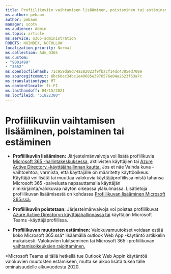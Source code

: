 ```yaml
---
title: Profiilikuviin vaihtamisen lisääminen, poistaminen tai estäminen
ms.author: pebaum
author: pebaum
manager: scotv
ms.audience: Admin
ms.topic: article
ms.service: o365-administration
ROBOTS: NOINDEX, NOFOLLOW
localization_priority: Normal
ms.collection: Adm_O365
ms.custom:
- "9001499"
- "3552"
ms.openlocfilehash: 71c959da8d74a282023f9fbacf14dc4305ed708e
ms.sourcegitcommit: 8bc60ec34bc1e40685e3976576e04a2623f63a7c
ms.translationtype: MT
ms.contentlocale: fi-FI
ms.lasthandoff: 04/15/2021
ms.locfileid: "51822380"
---
```

# <a name="add-remove-or-prevent-users-from-changing-profile-photos"></a>Profiilikuviin vaihtamisen lisääminen, poistaminen tai estäminen

- **Profiilikuviin lisääminen:** Järjestelmänvalvoja voi lisätä profiilikuvia [Microsoft 365 -hallintakeskuksessa,](https://admin.microsoft.com/Adminportal/Home?source=applauncher#/users) aktiivisten käyttäjien tai [Azure Active Directory -käyttäjähallinnan kautta.](https://portal.azure.com/#blade/Microsoft_AAD_IAM/UsersManagementMenuBlade/AllUsers)  Jos et näe Vaihda kuva -vaihtoehtoa, varmista, että käyttäjälle on määritetty käyttöoikeus. Käyttäjä voi lisätä tai muuttaa valokuvia käyttäjäprofiilissa mistä tahansa Microsoft 365 -palvelusta napsauttamalla käyttäjän nimikirjainta/valokuvaa näytön oikeassa yläkulmassa. Lisätietoja profiilikuvan lisäämisestä on kohdassa [Profiilikuvan lisääminen Microsoft 365:ssä.](https://support.office.com/article/add-your-profile-photo-to-office-365-2eaf93fd-b3f1-43b9-9cdc-bdcd548435b7)

- **Profiilikuviin poistetaan:** Järjestelmänvalvoja voi poistaa profiilikuvat [Azure Active Directoryn käyttäjähallinnassa tai](https://portal.azure.com/#blade/Microsoft_AAD_IAM/UsersManagementMenuBlade/AllUsers) käyttäjän Microsoft Teams -käyttäjäprofiilissa.

- **Profiilikuvan muutosten estäminen:** Valokuvamuutokset voidaan estää koko Microsoft 365:ssä* lisäämällä outlook Web App -käytäntö artikkelin mukaisesti: Valokuvien lukitseminen tai Microsoft 365 -profiilikuvan [vaihtamisoikeuksien rajoittaminen.](https://answers.microsoft.com/msoffice/forum/msoffice_o365admin-mso_dep365-mso_o365b/locking-photos-or-restricting-permissions-to/1d19ae4f-de5d-4c3d-a0ad-4b8b8ac32e3d)

*Microsoft Teams ei tällä hetkellä tue Outlook Web Appin käytäntöä valokuvien muutosten estämiseen, mutta se aikoo lisätä tukea tälle ominaisuudelle alkuvuodesta 2020.
